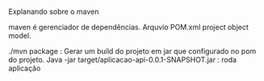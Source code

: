 Explanando sobre o maven


maven é gerenciador de dependências.
Arquvio POM.xml project object model.
 

./mvn package : Gerar um build do projeto em jar que configurado no pom do projeto.
Java -jar target/aplicacao-api-0.0.1-SNAPSHOT.jar : roda aplicação



